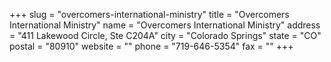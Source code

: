 +++
slug = "overcomers-international-ministry"
title = "Overcomers International Ministry"
name = "Overcomers International Ministry"
address = "411 Lakewood Circle, Ste C204A"
city = "Colorado Springs"
state = "CO"
postal = "80910"
website = ""
phone = "719-646-5354"
fax = ""
+++
